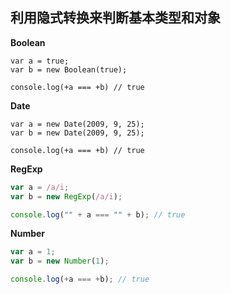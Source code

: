 ## 利用隐式转换来判断基本类型和对象

**Boolean**

```JS
var a = true;
var b = new Boolean(true);

console.log(+a === +b) // true

```

**Date**

```JS
var a = new Date(2009, 9, 25);
var b = new Date(2009, 9, 25);

console.log(+a === +b) // true

```

**RegExp**

```js
var a = /a/i;
var b = new RegExp(/a/i);

console.log("" + a === "" + b); // true
```

**Number**

```js
var a = 1;
var b = new Number(1);

console.log(+a === +b); // true
```
